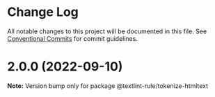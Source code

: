 # Change Log

All notable changes to this project will be documented in this file.
See [Conventional Commits](https://conventionalcommits.org) for commit guidelines.

# 2.0.0 (2022-09-10)

**Note:** Version bump only for package @textlint-rule/tokenize-htmltext
